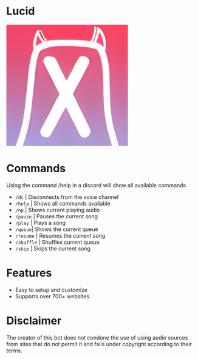 # Lucid

![LucidImage](https://github.com/josephdorman/lucid/blob/main/src/assets/lucidbot.jpg)

# Commands

Using the command /help in a discord will show all available commands

- `/dc` | Disconnects from the voice channel
- `/help` | Shows all commands available
- `/np` | Shows current playing audio
- `/pause` | Pauses the current song
- `/play` | Plays a song
- `/queue`| Shows the current queue
- `/resume` | Resumes the current song
- `/shuffle` | Shuffles current queue
- `/skip` | Skips the current song

# Features

- Easy to setup and customize
- Supports over 700+ websites

# Disclaimer

The creator of this bot does not condone the use of using audio sources from sites that do not permit it and falls under copyright according to their terms.
